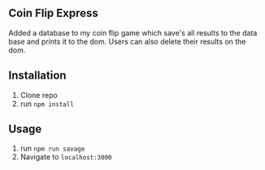 ## Coin Flip Express 




Added a database to my coin flip game which save's all results to the data base and prints it to the dom. Users can also delete their results on the dom. 





## Installation

1. Clone repo
2. run `npm install`

## Usage

1. run `npm run savage`
2. Navigate to `localhost:3000`
